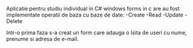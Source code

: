 Aplicatie pentru studiu individual in C# windows forms in c are au fost implementate operatii de baza cu baze de date:
-Create
-Read
-Update
-Delete

Intr-o prima faza s-a creat un form care adauga o lsita de useri cu nume, prenume si adresa de e-mail.
